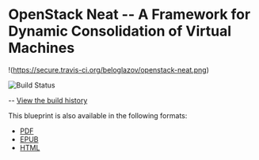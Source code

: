 # OpenStack Neat -- A Framework for Dynamic Consolidation of Virtual Machines


!(https://secure.travis-ci.org/beloglazov/openstack-neat.png)


![Build Status](https://secure.travis-ci.org/beloglazov/openstack-neat.png)


-- [View the build history](http://travis-ci.org/beloglazov/openstack-neat)


This blueprint is also available in the following formats:

- [PDF](https://github.com/beloglazov/openstack-centos-kvm-glusterfs/raw/master/doc/openstack-centos-kvm-glusterfs-guide.pdf
  "Download this guide in the PDF format")
- [EPUB](https://github.com/beloglazov/openstack-centos-kvm-glusterfs/raw/master/doc/openstack-centos-kvm-glusterfs-guide.epub
  "Download this guide in the EPUB format")
- [HTML](https://raw.github.com/beloglazov/openstack-centos-kvm-glusterfs/master/doc/openstack-centos-kvm-glusterfs-guide.html
  "Download this guide in the HTML format")
